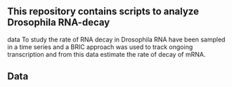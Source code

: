 ## This repository contains scripts to analyze Drosophila RNA-decay
data To study the rate of RNA decay in Drosophila RNA have been
sampled in a time series and a BRIC approach was used to track ongoing
transcription and from this data estimate the rate of decay of mRNA. 


## Data 
